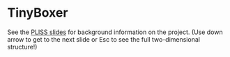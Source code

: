 # TinyBoxer

See the [PLISS slides](http://tpetricek.github.io/Talks/2025/programming-systems/pliss/#/6) for
background information on the project. (Use down arrow to get to the next slide or Esc to
see the full two-dimensional structure!)
